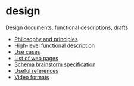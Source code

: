 design
======

Design documents, functional descriptions, drafts

* [Philosophy and principles](principles.md)
* [High-level functional description](overview.md)
* [Use cases](user-stories.md)
* [List of web pages](pages.md)
* [Schema brainstorm specification](schema)
* [Useful references](references.md)
* [Video formats](video-formats.md)
